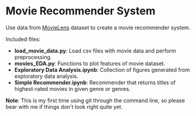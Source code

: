 # Movie Recommender System

Use data from [MovieLens](https://grouplens.org/datasets/movielens/) dataset to create a movie recommender system.

Included files:
- **load_movie_data.py**: Load csv files with movie data and perform preprocessing.
- **movies_EDA.py**: Functions to plot features of movie dataset.
- **Exploratory Data Analysis.ipynb**: Collection of figures generated from exploratory data analysis.
- **Simple Recommender.ipynb**: Recommender that returns titles of highest-rated movies in given genre or genres.

**Note**: This is my first time using git through the command line, so please bear with me if things don't look right quite yet.